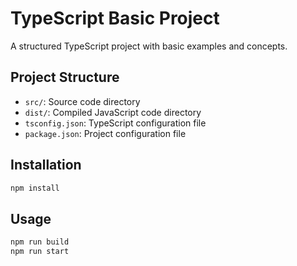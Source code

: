 # TypeScript Basic Project

A structured TypeScript project with basic examples and concepts.

## Project Structure

- `src/`: Source code directory
- `dist/`: Compiled JavaScript code directory
- `tsconfig.json`: TypeScript configuration file
- `package.json`: Project configuration file

## Installation

```bash
npm install
```

## Usage

```bash
npm run build
npm run start
```
